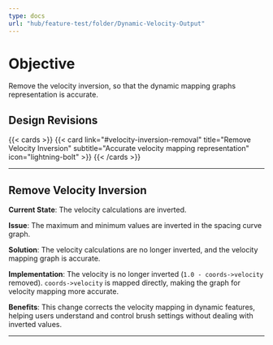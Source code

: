 ```yaml
---
type: docs
url: "hub/feature-test/folder/Dynamic-Velocity-Output"
---
```


# Objective

Remove the velocity inversion, so that the dynamic mapping graphs representation is accurate.

## Design Revisions

{{< cards >}}
  {{< card link="#velocity-inversion-removal" title="Remove Velocity Inversion" subtitle="Accurate velocity mapping representation" icon="lightning-bolt" >}}
{{< /cards >}}

---

<div class="feature-section" id="velocity-inversion-removal">

## Remove Velocity Inversion

**Current State**: The velocity calculations are inverted.

**Issue**: The maximum and minimum values are inverted in the spacing curve graph.

**Solution**: The velocity calculations are no longer inverted, and the velocity mapping graph is accurate.

**Implementation**: The velocity is no longer inverted (`1.0 - coords->velocity` removed). `coords->velocity` is mapped directly, making the graph for velocity mapping more accurate.

**Benefits**: This change corrects the velocity mapping in dynamic features, helping users understand and control brush settings without dealing with inverted values.

</div>

---
